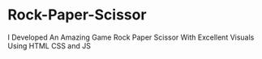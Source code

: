 # Rock-Paper-Scissor
I Developed An Amazing Game Rock Paper Scissor With Excellent Visuals Using HTML CSS and JS 
